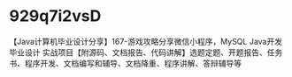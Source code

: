 # 929q7i2vsD
【Java计算机毕业设计分享】167-游戏攻略分享微信小程序，MySQL Java开发 毕业设计 实战项目【附源码、文档报告、代码讲解】选题定题、开题报告、任务书、程序开发、文档编写和辅导、文档降重、程序讲解、答辩辅导等
